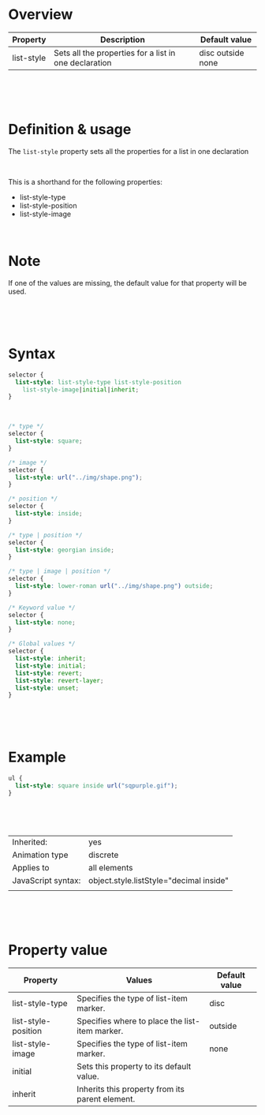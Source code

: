 # Overview

| Property   | Description                                           | Default value     |
| ---------- | ----------------------------------------------------- | ----------------- |
| list-style | Sets all the properties for a list in one declaration | disc outside none |

&nbsp;

&nbsp;

# Definition & usage

The `list-style` property sets all the properties for a list in one declaration

&nbsp;

This is a shorthand for the following properties:

- list-style-type
- list-style-position
- list-style-image

&nbsp;

# Note

If one of the values are missing, the default value for that property will be used.

&nbsp;

&nbsp;

# Syntax

```css
selector {
  list-style: list-style-type list-style-position
    list-style-image|initial|inherit;
}
```

&nbsp;

```css
/* type */
selector {
  list-style: square;
}

/* image */
selector {
  list-style: url("../img/shape.png");
}

/* position */
selector {
  list-style: inside;
}

/* type | position */
selector {
  list-style: georgian inside;
}

/* type | image | position */
selector {
  list-style: lower-roman url("../img/shape.png") outside;
}

/* Keyword value */
selector {
  list-style: none;
}

/* Global values */
selector {
  list-style: inherit;
  list-style: initial;
  list-style: revert;
  list-style: revert-layer;
  list-style: unset;
}
```

&nbsp;

&nbsp;

# Example

```css
ul {
  list-style: square inside url("sqpurple.gif");
}
```

&nbsp;

&nbsp;

|                    |                                         |
| ------------------ | --------------------------------------- |
| Inherited:         | yes                                     |
| Animation type     | discrete                                |
| Applies to         | all elements                            |
| JavaScript syntax: | object.style.listStyle="decimal inside" |
|                    |                                         |

&nbsp;

&nbsp;

# Property value

| Property            | Values                                          | Default value |
| ------------------- | ----------------------------------------------- | ------------- |
| list-style-type     | Specifies the type of list-item marker.         | disc          |
| list-style-position | Specifies where to place the list-item marker.  | outside       |
| list-style-image    | Specifies the type of list-item marker.         | none          |
| initial             | Sets this property to its default value.        |
| inherit             | Inherits this property from its parent element. |
